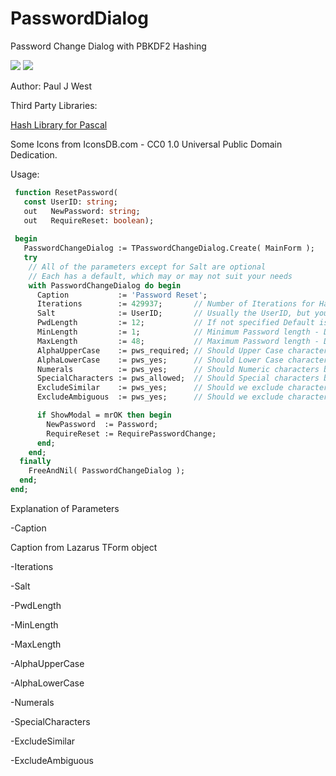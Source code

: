 # PasswordDialog
 Password Change Dialog with PBKDF2 Hashing
 
<img src="https://img.shields.io/badge/Compiler-Free%20Pascal%20%2F%20Lazarus-brightgreen">
 
<img src="https://img.shields.io/badge/License-Modified%20LGPL%20with%20Linking%20exception-brightgreen">

 Author:  Paul J West
 
 Third Party Libraries:
 
 [Hash Library for Pascal](https://github.com/Xor-el/HashLib4Pascal)
   
   Some Icons from IconsDB.com - CC0 1.0 Universal Public Domain Dedication.
   
Usage: 
```Pascal
 function ResetPassword(
   const UserID: string;
   out   NewPassword: string;
   out   RequireReset: boolean);
 
 begin
   PasswordChangeDialog := TPasswordChangeDialog.Create( MainForm );
   try
    // All of the parameters except for Salt are optional
    // Each has a default, which may or may not suit your needs
    with PasswordChangeDialog do begin
      Caption           := 'Password Reset';
      Iterations        := 429937;       // Number of Iterations for Hash Routine
      Salt              := UserID;       // Usually the UserID, but you can get creative...
      PwdLength         := 12;           // If not specified Default is Minimum Length
      MinLength         := 1;            // Minimum Password length - Default 8
      MaxLength         := 48;           // Maximum Password length - Default 64
      AlphaUpperCase    := pws_required; // Should Upper Case characters be Allowed/Required
      AlphaLowerCase    := pws_yes;      // Should Lower Case characters be Allowed/Required
      Numerals          := pws_yes;      // Should Numeric characters be Allowed/Required
      SpecialCharacters := pws_allowed;  // Should Special characters be Allowed/Required
      ExcludeSimilar    := pws_yes;      // Should we exclude characters that look very similar
      ExcludeAmbiguous  := pws_yes;      // Should we exclude characters know to confuse some apps 

      if ShowModal = mrOK then begin
        NewPassword  := Password;
	    RequireReset := RequirePasswordChange;
      end;
    end;
  finally
    FreeAndNil( PasswordChangeDialog );
  end;
end;
```

Explanation of Parameters

-Caption

   Caption from Lazarus TForm object
   
-Iterations

-Salt

-PwdLength

-MinLength

-MaxLength

-AlphaUpperCase

-AlphaLowerCase

-Numerals

-SpecialCharacters

-ExcludeSimilar

-ExcludeAmbiguous
